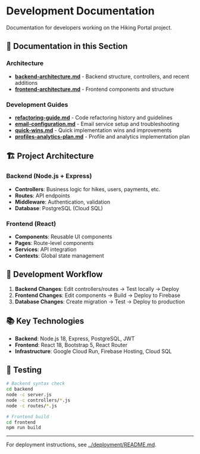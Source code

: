 # Development Documentation

Documentation for developers working on the Hiking Portal project.

## 📖 Documentation in this Section

### Architecture
- **[backend-architecture.md](backend-architecture.md)** - Backend structure, controllers, and recent additions
- **[frontend-architecture.md](frontend-architecture.md)** - Frontend components and structure

### Development Guides
- **[refactoring-guide.md](refactoring-guide.md)** - Code refactoring history and guidelines
- **[email-configuration.md](email-configuration.md)** - Email service setup and troubleshooting
- **[quick-wins.md](quick-wins.md)** - Quick implementation wins and improvements
- **[profiles-analytics-plan.md](profiles-analytics-plan.md)** - Profile and analytics implementation plan

## 🏗️ Project Architecture

### Backend (Node.js + Express)
- **Controllers**: Business logic for hikes, users, payments, etc.
- **Routes**: API endpoints
- **Middleware**: Authentication, validation
- **Database**: PostgreSQL (Cloud SQL)

### Frontend (React)
- **Components**: Reusable UI components
- **Pages**: Route-level components
- **Services**: API integration
- **Contexts**: Global state management

## 🔧 Development Workflow

1. **Backend Changes**: Edit controllers/routes → Test locally → Deploy
2. **Frontend Changes**: Edit components → Build → Deploy to Firebase
3. **Database Changes**: Create migration → Test → Deploy to production

## 📚 Key Technologies

- **Backend**: Node.js 18, Express, PostgreSQL, JWT
- **Frontend**: React 18, Bootstrap 5, React Router
- **Infrastructure**: Google Cloud Run, Firebase Hosting, Cloud SQL

## 🧪 Testing

```bash
# Backend syntax check
cd backend
node -c server.js
node -c controllers/*.js
node -c routes/*.js

# Frontend build
cd frontend
npm run build
```

---

For deployment instructions, see [../deployment/README.md](../deployment/README.md).
